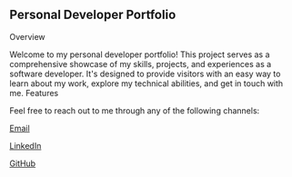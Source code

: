 ## Personal Developer Portfolio
Overview

Welcome to my personal developer portfolio! This project serves as a comprehensive showcase of my skills, projects, and experiences as a software developer. It's designed to provide visitors with an easy way to learn about my work, explore my technical abilities, and get in touch with me.
Features

Feel free to reach out to me through any of the following channels:

<a href="mailto:kalebduchesneau@gmail.com?subject=Hello&body=I wanted to contact you about...">Email</a>

[LinkedIn](https://www.linkedin.com/in/kaleb-duchesneau-249b44325/)

[GitHub](github.com/FredDude2004)


